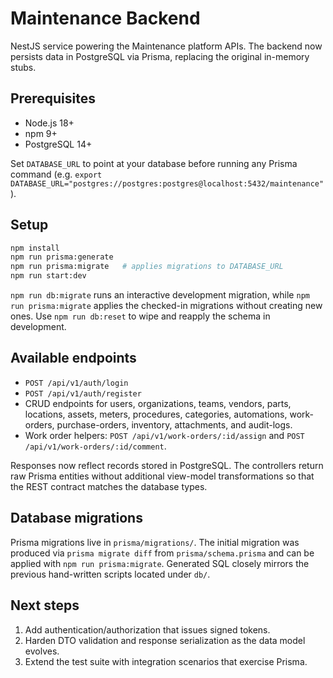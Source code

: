 # Maintenance Backend

NestJS service powering the Maintenance platform APIs. The backend now persists
data in PostgreSQL via Prisma, replacing the original in-memory stubs.

## Prerequisites

- Node.js 18+
- npm 9+
- PostgreSQL 14+

Set `DATABASE_URL` to point at your database before running any Prisma command
(e.g. `export DATABASE_URL="postgres://postgres:postgres@localhost:5432/maintenance"`).

## Setup

```bash
npm install
npm run prisma:generate
npm run prisma:migrate   # applies migrations to DATABASE_URL
npm run start:dev
```

`npm run db:migrate` runs an interactive development migration, while
`npm run prisma:migrate` applies the checked-in migrations without creating new
ones. Use `npm run db:reset` to wipe and reapply the schema in development.

## Available endpoints

- `POST /api/v1/auth/login`
- `POST /api/v1/auth/register`
- CRUD endpoints for users, organizations, teams, vendors, parts, locations,
  assets, meters, procedures, categories, automations, work-orders,
  purchase-orders, inventory, attachments, and audit-logs.
- Work order helpers: `POST /api/v1/work-orders/:id/assign` and
  `POST /api/v1/work-orders/:id/comment`.

Responses now reflect records stored in PostgreSQL. The controllers return raw
Prisma entities without additional view-model transformations so that the REST
contract matches the database types.

## Database migrations

Prisma migrations live in `prisma/migrations/`. The initial migration was
produced via `prisma migrate diff` from `prisma/schema.prisma` and can be applied
with `npm run prisma:migrate`. Generated SQL closely mirrors the previous
hand-written scripts located under `db/`.

## Next steps

1. Add authentication/authorization that issues signed tokens.
2. Harden DTO validation and response serialization as the data model evolves.
3. Extend the test suite with integration scenarios that exercise Prisma.
